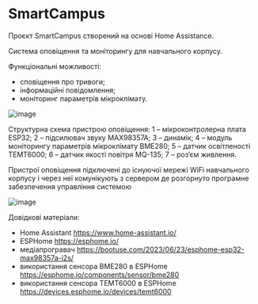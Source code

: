# SmartCampus
Проєкт SmartCampus створений на основі Home Assistance.

Система оповіщення та моніторингу для навчального корпусу.

Функціональні можливості:
- сповіщення про тривоги;
- інформаційні повідомлення;
- моніторинг параметрів мікроклімату.

![image](https://github.com/user-attachments/assets/382ec1c4-feb8-41a9-89f5-aa9a898c38f8)

Структурна схема пристрою оповіщення:
1 – мікроконтролерна плата ESP32; 2 – підсилювач звуку MAX98357A; 3 – динамік; 
4 – модуль моніторингу параметрів мікроклімату BME280; 5 – датчик освітленості ТЕМТ6000; 
6 – датчик якості повітря MQ-135; 7 – роз’єм живлення.

Пристрої оповіщення підключені до існуючої мережі WiFi навчального корпусу 
і через неї комунікують з сервером де розгорнуто програмне забезпечення управління системою 

![image](https://github.com/user-attachments/assets/5dc682d6-ecec-46c9-b937-1337aff28d25)


Довідкові матеріали:
- Home Assistant https://www.home-assistant.io/
- ESPHome https://esphome.io/
- медіапрогравач https://bootuse.com/2023/06/23/esphome-esp32-max98357a-i2s/
- використання сенсора BME280 в ESPHome https://esphome.io/components/sensor/bme280
- використання сенсора TEMT6000 в ESPHome https://devices.esphome.io/devices/temt6000

